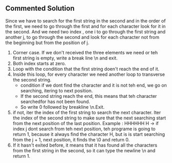 ## Commented Solution

Since we have to search for the first string in the second and in the order of the first, we need to go through the first and for each character look for it in the second.
And we need two index , one i to go through the first string and another j, to go through the second and look for each character not from the beginning but from the position of j.
1. Corner case. If we don't received the three elements we need or teh first string is empty, write a break line \n and exit.
2. Both index starts at zero.
3. Loop with the condition that the first string doen't reach the end of it.
4. Inside this loop, for every character we need another loop to transverse the second string.
    - condition if we dont find the character and it is not teh end, we go on searching, itering to next position.
    - If the second string reach the end, this means that teh character searchedfor has not been found. 
    - So write 0 followed by breakline \n.Exit.
5. if not, iter the index of the first string to search the next character. 
   Iter the index of the second string to make sure that the next searching start from the next position of the last position.
Example : HHHHHH H -> if index j dont search from teh next position, teh programe is going to return 1, because it always find the character H, but is is start searching from the j + 1, next position, it finds the \0 and return 0.
6. If it hasn't exited before, it means that it has found all the characters from the first string in the second, so it can type the newline \n and return 1. 
